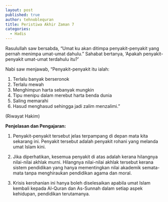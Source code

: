 ```yaml
---
layout: post
published: true
author: tehnoblequran
title: Peristiwa Akhir Zaman 7
categories:
  - Hadis
---
```

Rasulullah saw bersabda, “Umat ku akan ditimpa penyakit-penyakit yang pernah menimpa umat-umat dahulu.” Sahabat bertanya, ‘Apakah penyakit-penyakit umat-umat terdahulu itu?’ 
 
Nabi saw menjawab, “Penyakit-penyakit itu ialah: 

1. Terlalu banyak berseronok
2. Terlalu mewah
3. Menghimpun harta sebanyak mungkin
4. Tipu menipu dalam merebut harta benda dunia
5. Saling memarahi
6. Hasud menghasud sehingga jadi zalim menzalimi.” 

(Riwayat Hakim)

**Penjelasan dan Pengajaran:**

1. Penyakit-penyakit tersebut jelas terpampang di depan mata kita sekarang ini. Penyakit tersebut adalah penyakit rohani yang melanda umat Islam kini. 

2. Jika diperhatikan, kesemua penyakit di atas adalah kerana hilangnya nilai-nilai akhlak murni. Hilangnya nilai-nilai akhlak tersebut kerana sistem pendidikan yang hanya mementingkan nilai akademik semata-mata tanpa menghiraukan pendidikan agama dan moral.

3. Krisis kerohanian ini hanya boleh diselesaikan apabila umat Islam kembali kepada Al-Quran dan As-Sunnah dalam setiap aspek kehidupan, pendidikan terutamanya.